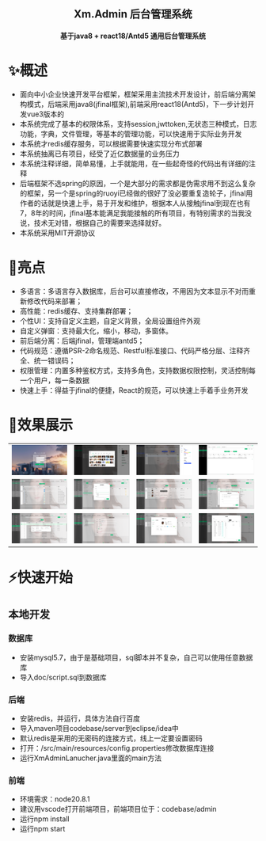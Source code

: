 <h2 align="center">Xm.Admin 后台管理系统</h2>
<h4 align="center">基于java8 + react18/Antd5 通用后台管理系统</h4>



# ✨概述
- 面向中小企业快速开发平台框架，框架采用主流技术开发设计，前后端分离架构模式，后端采用java8(jfinal框架),前端采用react18(Antd5)，下一步计划开发vue3版本的
- 本系统完成了基本的权限体系，支持session,jwttoken,无状态三种模式，日志功能，字典，文件管理，等基本的管理功能，可以快速用于实际业务开发
- 本系统才redis缓存服务，可以根据需要快速实现分布式部署
- 本系统抽离已有项目，经受了近亿数据量的业务压力
- 本系统注释详细，简单易懂，上手就能用，在一些起奇怪的代码出有详细的注释
- 后端框架不选spring的原因，一个是大部分的需求都是伪需求用不到这么复杂的框架，另一个是spring的ruoyi已经做的很好了没必要重复造轮子，jfinal用作者的话就是快速上手，易于开发和维护，根据本人从接触jfinal到现在也有7，8年的时间，jfinal基本能满足我能接触的所有项目，有特别需求的当我没说，技术无对错，根据自己的需要来选择就好。
- 本系统采用MIT开源协议

# &#x1F31F;亮点
- 多语言：多语言存入数据库，后台可以直接修改，不用因为文本显示不对而重新修改代码来部署；
- 高性能：redis缓存、支持集群部署；
- 个性UI：支持自定义主题，自定义背景，全局设置组件外观
- 自定义弹窗：支持最大化，缩小，移动，多窗体。
- 前后端分离：后端jfinal，管理端antd5；
- 代码规范：遵循PSR-2命名规范、Restful标准接口、代码严格分层、注释齐全、统一错误码；
- 权限管理：内置多种鉴权方式，支持多角色，支持数据权限控制，灵活控制每一个用户，每一条数据
- 快速上手：得益于jfinal的便捷，React的规范，可以快速上手着手业务开发
  
# &#x1F389;效果展示
<table>
    <tr>
        <td><img src="./doc/images/1.png"/></td>
        <td><img src="./doc/images/2.png"/></td>
        <td><img src="./doc/images/3.png"/></td>
        <td><img src="./doc/images/4.png"/></td>
    </tr>
    <tr>
        <td><img src="./doc/images/5.png"/></td>
        <td><img src="./doc/images/6.png"/></td>
        <td><img src="./doc/images/7.png"/></td>
        <td><img src="./doc/images/8.png"/></td>
    </tr>
    <tr>
        <td><img src="./doc/images/9.png"/></td>
        <td><img src="./doc/images/10.png"/></td>
        <td><img src="./doc/images/11.png"/></td>
        <td><img src="./doc/images/12.png"/></td>
    </tr>
</table>

# &#x26A1;快速开始
## 本地开发
### 数据库
- 安装mysql5.7，由于是基础项目，sql脚本并不复杂，自己可以使用任意数据库
- 导入doc/script.sql到数据库
### 后端
- 安装redis，并运行，具体方法自行百度
- 导入maven项目codebase/server到eclipse/idea中
- 默认redis是采用的无密码的连接方式，线上一定要设置密码
- 打开：/src/main/resources/config.properties修改数据库连接
- 运行XmAdminLanucher.java里面的main方法

### 前端
- 环境需求：node20.8.1
- 建议用vscode打开前端项目，前端项目位于：codebase/admin
- 运行npm install 
- 运行npm start
